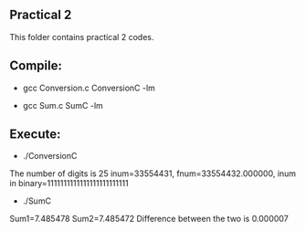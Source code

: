 ## Practical 2

This folder contains practical 2 codes.

## Compile:

* gcc Conversion.c ConversionC -lm

* gcc Sum.c SumC -lm

## Execute:

* ./ConversionC

The number of digits is 25
inum=33554431,  fnum=33554432.000000, inum in binary=1111111111111111111111111

* ./SumC

 Sum1=7.485478
 Sum2=7.485472
 Difference between the two is 0.000007

